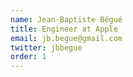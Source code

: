 ```yaml
---
name: Jean-Baptiste Bégué
title: Engineer at Apple
email: jb.begue@gmail.com
twitter: jbbegue
order: 1
---
```

